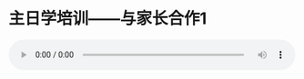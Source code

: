 # 主日学培训——与家长合作1

<audio style="width: 100%;" preload="false" controls controlslist="nodownload"><source src="http://file.simai.life/audio/mp3/old/14904.mp3" type="audio/mpeg">Your browser does not support the audio element.</audio>


